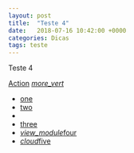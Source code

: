 ```yaml
---
layout: post
title:  "Teste 4"
date:   2018-07-16 10:42:00 +0000
categories: Dicas
tags: teste
---
```


Teste 4

<!-- Dropdown Trigger -->
<div class="segmented-button">
	<a href="#" class="btn">Action</a>
	<a href="#" class="btn dropdown-button" data-activates='dropdown1'><i class="material-icons">more_vert</i></a>
</div>

<!-- Dropdown Structure -->
<ul id='dropdown1' class='dropdown-content'>
	<li><a href="#!">one</a></li>
	<li><a href="#!">two</a></li>
	<li class="divider"></li>
	<li><a href="#!">three</a></li>
	<li><a href="#!"><i class="material-icons">view_module</i>four</a></li>
	<li><a href="#!"><i class="material-icons">cloud</i>five</a></li>
</ul>

<!--  Scripts-->
<script src="https://code.jquery.com/jquery-2.1.1.min.js"></script>
<script src="/assets/js/init.js"></script>
